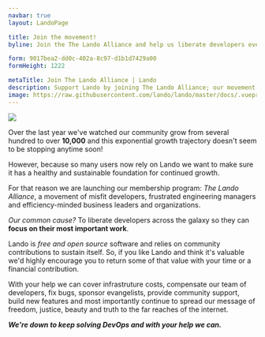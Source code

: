 ```yaml
---
navbar: true
layout: LandoPage

title: Join the movement!
byline: Join the The Lando Alliance and help us liberate developers everywhere from unnecessary work, repeatable steps and dev monotony.

form: 9017bea2-dd0c-402a-8c97-d1b1d7429a00
formHeight: 1222

metaTitle: Join The Lando Alliance | Lando
description: Support Lando by joining The Lando Alliance; our movement to liberate developers everywhere from the mind-forged manacles of unnecessary work, repeatable steps and dev monotony.
image: https://raw.githubusercontent.com/lando/lando/master/docs/.vuepress/public/images/lando-alliance.png
---
```


<div class="seal-of-liberation">
  <img src="/images/lando-alliance.png">
</div>

<div class="liberation-manifesto">
  <p>
  Over the last year we've watched our community grow from several hundred to over <b>10,000</b> and this exponential growth trajectory doesn't seem to be stopping anytime soon!

  However, because so many users now rely on Lando we want to make sure it has a healthy and sustainable foundation for continued growth.

  For that reason we are launching our membership program: _The Lando Alliance_, a movement of misfit developers, frustrated engineering managers and efficiency-minded business leaders and organizations.

  <em>Our common cause?</em> To liberate developers across the galaxy so they can <strong>focus on their most important work</strong>.

  Lando is <em>free and open source</em> software and relies on community contributions to sustain itself. So, if you like Lando and think it's valuable we'd highly encourage you to return some of that value with your time or a financial contribution.

  With your help we can cover infrastruture costs, compensate our team of developers, fix bugs, sponsor evangelists, provide community support, build new features and most importantly continue to spread our message of freedom, justice, beauty and truth to the far reaches of the internet.

  <b><em>We're down to keep solving DevOps and with your help we can.</em></b>
  </p>
</div>
